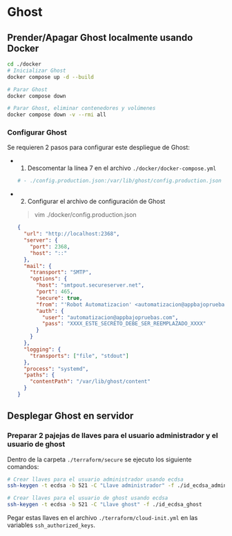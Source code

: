 # Ghost

## Prender/Apagar Ghost localmente usando Docker

```bash
cd ./docker
# Inicializar Ghost
docker compose up -d --build

# Parar Ghost
docker compose down

# Parar Ghost, eliminar contenedores y volúmenes
docker compose down -v --rmi all
```

### Configurar Ghost

Se requieren 2 pasos para configurar este despliegue de Ghost:

- 1. Descomentar la línea 7 en el archivo `./docker/docker-compose.yml`

  ```yaml
  # - ./config.production.json:/var/lib/ghost/config.production.json
  ```

- 2. Configurar el archivo de configuración de Ghost

  > vim ./docker/config.production.json

  ```json
  {
    "url": "http://localhost:2368",
    "server": {
      "port": 2368,
      "host": "::"
    },
    "mail": {
      "transport": "SMTP",
      "options": {
        "host": "smtpout.secureserver.net",
        "port": 465,
        "secure": true,
        "from": "'Robot Automatizacion' <automatizacion@appbajopruebas.com>",
        "auth": {
          "user": "automatizacion@appbajopruebas.com",
          "pass": "XXXX_ESTE_SECRETO_DEBE_SER_REEMPLAZADO_XXXX"
        }
      }
    },
    "logging": {
      "transports": ["file", "stdout"]
    },
    "process": "systemd",
    "paths": {
      "contentPath": "/var/lib/ghost/content"
    }
  }
  ```

## Desplegar Ghost en servidor

### Preparar 2 pajejas de llaves para el usuario administrador y el usuario de ghost

Dentro de la carpeta `./terraform/secure` se ejecuto los siguiente comandos:

```bash
# Crear llaves para el usuario administrador usando ecdsa
ssh-keygen -t ecdsa -b 521 -C "Llave administrador" -f ./id_ecdsa_administrador

# Crear llaves para el usuario de ghost usando ecdsa
ssh-keygen -t ecdsa -b 521 -C "Llave ghost" -f ./id_ecdsa_ghost
```

Pegar estas llaves en el archivo `./terraform/cloud-init.yml` en las variables `ssh_authorized_keys`.

